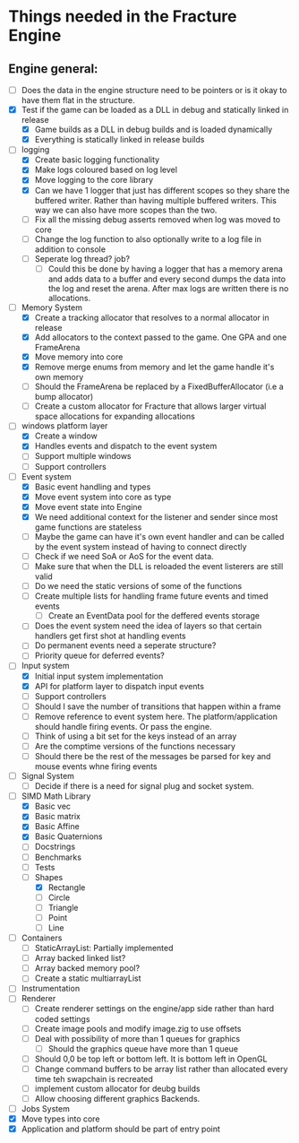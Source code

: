 # Things needed in the Fracture Engine

## Engine general:
- [ ] Does the data in the engine structure need to be pointers or is it okay to have them flat in the structure.
- [x] Test if the game can be loaded as a DLL in debug and statically linked in release
    - [x] Game builds as a DLL in debug builds and is loaded dynamically
    - [x] Everything is statically linked in release builds
- [ ] logging
    - [x] Create basic logging functionality
    - [x] Make logs coloured based on log level
    - [x] Move logging to the core library 
    - [x] Can we have 1 logger that just has different scopes so they share the buffered writer. Rather than having
          multiple buffered writers. This way we can also have more scopes than the two.
    - [ ] Fix all the missing debug asserts removed when log was moved to core
    - [ ] Change the log function to also optionally write to a log file in addition to console
    - [ ] Seperate log thread? job?
        - [ ] Could this be done by having a logger that has a memory arena and adds data to a buffer and every second dumps the data into the log and reset the arena. After max logs are written there is no allocations.
- [ ] Memory System
    - [x] Create a tracking allocator that resolves to a normal allocator in release
    - [x] Add allocators to the context passed to the game. One GPA and one FrameArena
    - [x] Move memory into core
    - [x] Remove merge enums from memory and let the game handle it's own memory
    - [ ] Should the FrameArena be replaced by a FixedBufferAllocator (i.e a bump allocator)
    - [ ] Create a custom allocator for Fracture that allows larger virtual space allocations for expanding allocations
- [ ] windows platform layer
    - [x] Create a window
    - [x] Handles events and dispatch to the event system
    - [ ] Support multiple windows
    - [ ] Support controllers
- [ ] Event system
    - [x] Basic event handling and types
    - [x] Move event system into core as type
    - [x] Move event state into Engine
    - [x] We need additional context for the listener and sender since most game functions are stateless
    - [ ] Maybe the game can have it's own event handler and can be called by the event system instead of having to connect directly
    - [ ] Check if we need SoA or AoS for the event data.
    - [ ] Make sure that when the DLL is reloaded the event listerers are still valid
    - [ ] Do we need the static versions of some of the functions
    - [ ] Create multiple lists for handling frame future events and timed events
        - [ ] Create an EventData pool for the deffered events storage
    - [ ] Does the event system need the idea of layers so that certain handlers get first shot at handling events
    - [ ] Do permanent events need a seperate structure?
    - [ ] Priority queue for deferred events?
- [ ] Input system
    - [x] Initial input system implementation
    - [x] API for platform layer to dispatch input events 
    - [ ] Support controllers
    - [ ] Should I save the number of transitions that happen within a frame
    - [ ] Remove reference to event system here. The platform/application should handle firing events. Or pass the engine.
    - [ ] Think of using a bit set for the keys instead of an array
    - [ ] Are the comptime versions of the functions necessary
    - [ ] Should there be the rest of the messages be parsed for key and mouse events whne firing events
- [ ] Signal System
    - [ ] Decide if there is a need for signal plug and socket system.
- [ ] SIMD Math Library
    - [x] Basic vec
    - [x] Basic matrix
    - [x] Basic Affine
    - [x] Basic Quaternions
    - [ ] Docstrings
    - [ ] Benchmarks
    - [ ] Tests
    - [ ] Shapes
        - [x] Rectangle
        - [ ] Circle
        - [ ] Triangle
        - [ ] Point
        - [ ] Line
- [ ] Containers
    - [ ] StaticArrayList: Partially implemented
    - [ ] Array backed linked list?
    - [ ] Array backed memory pool?
    - [ ] Create a static multiarrayList
- [ ] Instrumentation
- [ ] Renderer
    - [ ] Create renderer settings on the engine/app side rather than hard coded settings
    - [ ] Create image pools and modify image.zig to use offsets
    - [ ] Deal with possibility of more than 1 queues for graphics
        - [ ] Should the graphics queue have more than 1 queue
    - [ ] Should 0,0 be top left or bottom left. It is bottom left in OpenGL
    - [ ] Change command buffers to be array list rather than allocated every time teh swapchain is recreated
    - [ ] implement custom allocator for deubg builds
    - [ ] Allow choosing different graphics Backends.
- [ ] Jobs System
- [x] Move types into core
- [x] Application and platform should be part of entry point
